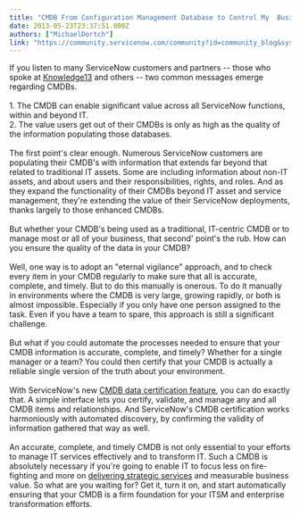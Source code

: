 ```yaml
---
title: "CMDB From Configuration Management Database to Control My  Business"
date: 2013-05-23T23:37:51.000Z
authors: ["MichaelDortch"]
link: "https://community.servicenow.com/community?id=community_blog&sys_id=3bed622ddbd0dbc01dcaf3231f961968"
---
```

<p>If you listen to many ServiceNow customers and partners -- those who spoke at <a title="k-external-small" class="jive-link-external-small" href="https://knowledge.servicenow.com/k13/hub.do" rel="nofollow" target="_blank">Knowledge13</a> and others -- two common messages emerge regarding CMDBs.<br/><br/>1. The CMDB can enable significant value across all ServiceNow functions, within and beyond IT.<br/>2. The value users get out of their CMDBs is only as high as the quality of the information populating those databases.<br/><br/>The first point's clear enough. Numerous ServiceNow customers are populating their CMDB's with information that extends far beyond that related to traditional IT assets. Some are including information about non-IT assets, and about users and their responsibilities, rights, and roles. And as they expand the functionality of their CMDBs beyond IT asset and service management, they're extending the value of their ServiceNow deployments, thanks largely to those enhanced CMDBs.<br/><br/>But whether your CMDB's being used as a traditional, IT-centric CMDB or to manage most or all of your business, that second' point's the rub. How can you ensure the quality of the data in your CMDB?<br/><br/>Well, one way is to adopt an "eternal vigilance" approach, and to check every item in your CMDB regularly to make sure that all is accurate, complete, and timely. But to do this manually is onerous. To do it manually in environments where the CMDB is very large, growing rapidly, or both is almost impossible. Especially if you only have one person assigned to the task. Even if you have a team to spare, this approach is still a significant challenge.<br/><br/>But what if you could automate the processes needed to ensure that your CMDB information is accurate, complete, and timely? Whether for a single manager or a team? You could then certify that your CMDB is actually a reliable single version of the truth about your environment.<br/><br/>With ServiceNow's new <a title="k-external-small" class="jive-link-external-small" href="http://www.servicenow.com/knowledge.do?sysparm_document_key=kb_knowledge,2181607a6f59c1406e28e13f9f3ee480" rel="nofollow" target="_blank">CMDB data certification feature</a>, you can do exactly that. A simple interface lets you certify, validate, and manage any and all CMDB items and relationships. And ServiceNow's CMDB certification works harmoniously with automated discovery, by confirming the validity of information gathered that way as well.<br/><br/>An accurate, complete, and timely CMDB is not only essential to your efforts to manage IT services effectively and to transform IT. Such a CMDB is absolutely necessary if you're going to enable IT to focus less on fire-fighting and more on <a title="k-external-small" class="jive-link-external-small" href="http://community.servicenow.com/blog/dturchin/be-strategic-service-provider-or-be-roadkill" rel="nofollow" target="_blank">delivering strategic services</a> and measurable business value. So what are you waiting for? Get it, turn it on, and start automatically ensuring that your CMDB is a firm foundation for your ITSM and enterprise transformation efforts.</p>